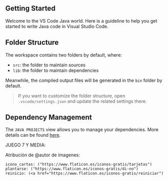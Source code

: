 ## Getting Started

Welcome to the VS Code Java world. Here is a guideline to help you get started to write Java code in Visual Studio Code.

## Folder Structure

The workspace contains two folders by default, where:

- `src`: the folder to maintain sources
- `lib`: the folder to maintain dependencies

Meanwhile, the compiled output files will be generated in the `bin` folder by default.

> If you want to customize the folder structure, open `.vscode/settings.json` and update the related settings there.

## Dependency Management

The `JAVA PROJECTS` view allows you to manage your dependencies. More details can be found [here](https://"""").


JUEGO 7 Y MEDIA: 

Atribución de @autor de imagenes:

    icono_cartas: ("https://www.flaticon.es/iconos-gratis/tarjetas")
    plantarse: ("https://www.flaticon.es/iconos-gratis/di-no")
    reinicio: (<a href="https://www.flaticon.es/iconos-gratis/reiniciar")